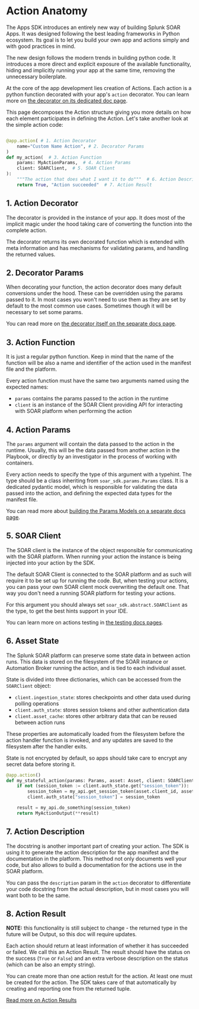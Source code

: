 # Action Anatomy

The Apps SDK introduces an entirely new way of building Splunk SOAR Apps. It was designed following the best
leading frameworks in Python ecosystem. Its goal is to let you build your own app and actions simply and with
good practices in mind.

The new design follows the modern trends in building python code. It introduces a more direct and explicit exposure
of the available functionality, hiding and implicitly running your app at the same time, removing the unnecessary
boilerplate.

At the core of the app development lies creation of Actions. Each action is a python function decorated with your
app's `action` decorator. You can learn more on [the decorator on its dedicated doc page](./action_decorator.md).

This page decomposes the Action structure giving you more details on how each element participates in defining the Action.
Let's take another look at the simple action code:

```python

@app.action( # 1. Action Decorator
    name="Custom Name Action", # 2. Decorator Params
)
def my_action(  # 3. Action Function
    params: MyActionParams,  # 4. Action Params
    client: SOARClient,  # 5. SOAR Client
):
    """The action that does what I want it to do"""  # 6. Action Description
    return True, "Action succeeded"  # 7. Action Result
```

## 1. Action Decorator

The decorator is provided in the instance of your app. It does most of the implicit magic under the hood
taking care of converting the function into the complete action.

The decorator returns its own decorated function which is extended with meta information and has mechanisms for
validating params, and handling the returned values.

## 2. Decorator Params

When decorating your function, the action decorator does many default conversions under the hood. These can be
overridden using the params passed to it. In most cases you won't need to use them as they are set by default to
the most common use cases. Sometimes though it will be necessary to set some params.

You can read more on [the decorator itself on the separate docs page](./action_decorator.md).

## 3. Action Function

It is just a regular python function. Keep in mind that the name of the function will be also a name and identifier
of the action used in the manifest file and the platform.

Every action function must have the same two arguments named using the expected names:
- `params` contains the params passed to the action in the runtime
- `client` is an instance of the SOAR Client providing API for interacting with SOAR platform when performing the action

## 4. Action Params

The `params` argument will contain the data passed to the action in the runtime. Usually, this will be the data passed
from another action in the Playbook, or directly by an investigator in the process of working with containers.

Every action needs to specify the type of this argument with a typehint. The type should be a class inheriting from
`soar_sdk.params.Params` class. It is a dedicated pydantic model, which is responsible for validating the data passed into
the action, and defining the expected data types for the manifest file.

You can read more about [building the Params Models on a separate docs page](./action_params.md).

## 5. SOAR Client

The SOAR client is the instance of the object responsible for communicating with the SOAR platform. When running
your action the instance is being injected into your action by the SDK.

The default SOAR Client is connected to the SOAR platform and as such will require it to be set up for running the code.
But, when testing your actions, you can pass your own SOAR client mock overwriting the default one. That way you
don't need a running SOAR platform for testing your actions.

For this argument you should always set `soar_sdk.abstract.SOARClient` as the type, to get the best hints support in your
IDE.

You can learn more on actions testing in [the testing docs pages](/docs/testing/index.md).

## 6. Asset State

The Splunk SOAR platform can preserve some state data in between action runs. This data is stored on the filesystem of the SOAR instance or Automation Broker running the action, and is tied to each individual asset.

State is divided into three dictionaries, which can be accessed from the `SOARClient` object:

- `client.ingestion_state`: stores checkpoints and other data used during polling operations
- `client.auth_state`: stores session tokens and other authentication data
- `client.asset_cache`: stores other arbitrary data that can be reused between action runs

These properties are automatically loaded from the filesystem before the action handler function is invoked, and any updates are saved to the filesystem after the handler exits.

State is not encrypted by default, so apps should take care to encrypt any secret data before storing it.

```python
@app.action()
def my_stateful_action(params: Params, asset: Asset, client: SOARClient) -> MyActionOutput:
    if not (session_token := client.auth_state.get("session_token")):
        session_token = my_api.get_session_token(asset.client_id, asset.client_secret)
        client.auth_state["session_token"] = session_token

    result = my_api.do_something(session_token)
    return MyActionOutput(**result)
```

## 7. Action Description

The docstring is another important part of creating your action. The SDK is using it to generate the action description
for the app manifest and the documentation in the platform. This method not only documents well your code, but also
allows to build a documentation for the actions use in the SOAR platform.

You can pass the `description` param in the `action` decorator to differentiate your code docstring from the actual
description, but in most cases you will want both to be the same.

## 8. Action Result

**NOTE:** this functionality is still subject to change - the returned type in the future will be Output, so this doc
will require updates.

Each action should return at least information of whether it has succeeded or failed. We call this an Action Result.
The result should have the status on the success (`True` or `False`) and an extra verbose description on the status
(which can be also an empty string).

You can create more than one action restult for the action. At least one must be created for the action. The SDK
takes care of that automatically by creating and reporting one from the returned tuple.

[Read more on Action Results](./action_results.md)
